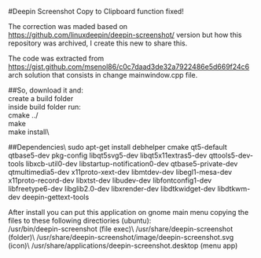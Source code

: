 #Deepin Screenshot Copy to Clipboard function fixed!

The correction was maded based on https://github.com/linuxdeepin/deepin-screenshot/ version but how this repository was archived, I create this new to share this.

The code was extracted from https://gist.github.com/msenol86/c0c7daad3de32a7922486e5d669f24c6 arch solution that consists in change mainwindow.cpp file.

##So, download it and:\
create a build folder\
inside build folder run:\
cmake ../\
make\
make install\

##Dependencies\ 
sudo apt-get install debhelper cmake qt5-default qtbase5-dev pkg-config libqt5svg5-dev libqt5x11extras5-dev qttools5-dev-tools libxcb-util0-dev libstartup-notification0-dev qtbase5-private-dev qtmultimedia5-dev x11proto-xext-dev libmtdev-dev libegl1-mesa-dev x11proto-record-dev libxtst-dev libudev-dev libfontconfig1-dev libfreetype6-dev libglib2.0-dev libxrender-dev libdtkwidget-dev libdtkwm-dev deepin-gettext-tools

After install you can put this application on gnome main menu copying the files to these following directiories (ubuntu):\
/usr/bin/deepin-screenshot (file exec)\ 
/usr/share/deepin-screenshot (folder)\ 
/usr/share/deepin-screenshot/image/deepin-screenshot.svg (icon)\ 
/usr/share/applications/deepin-screenshot.desktop (menu app)
